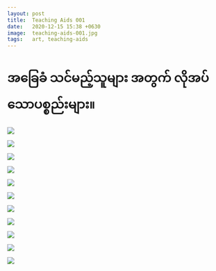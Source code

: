 ```yaml
---
layout: post
title:  Teaching Aids 001
date:   2020-12-15 15:38 +0630
image:  teaching-aids-001.jpg
tags:   art, teaching-aids
---
```

# အခြေခံ သင်မည့်သူများ အတွက် လိုအပ်သောပစ္စည်းများ။

![]({{site.baseurl}}/img/teaching-aids-001/001.jpg)

![](https://scontent-lax3-1.xx.fbcdn.net/v/t1.6435-0/s600x600/131180747_1631304140399181_7424961248573949969_n.jpg?_nc_cat=105&ccb=1-3&_nc_sid=b9115d&_nc_ohc=85oba8Yz4pMAX8ASFDp&_nc_ht=scontent-lax3-1.xx&tp=7&oh=253554ead0bf33798be52e151e21b8eb&oe=60E77F2F)

![]({{site.baseurl}}/img/teaching-aids-001/002.jpg)

![](https://scontent-lax3-2.xx.fbcdn.net/v/t1.6435-0/s600x600/131041104_1631304207065841_2370026342544758873_n.jpg?_nc_cat=100&ccb=1-3&_nc_sid=b9115d&_nc_ohc=MzipDZKMDRsAX9qgNmM&_nc_ht=scontent-lax3-2.xx&tp=7&oh=d2e691eaecc61c6b6ea8388157014ddb&oe=60E78617)

![]({{site.baseurl}}/img/teaching-aids-001/003.jpg)

![](https://scontent-lax3-2.xx.fbcdn.net/v/t1.6435-0/s600x600/131270151_1631304243732504_8940255098810186133_n.jpg?_nc_cat=111&ccb=1-3&_nc_sid=b9115d&_nc_ohc=DAHbrURjngIAX-nDWnD&_nc_ht=scontent-lax3-2.xx&tp=7&oh=41f9ac9d7d601212f4b6d715e5e27f0c&oe=60E8CC52)

![]({{site.baseurl}}/img/teaching-aids-001/004.jpg)

![](https://scontent-lax3-2.xx.fbcdn.net/v/t1.6435-0/s600x600/131010743_1631304267065835_8925841904036570462_n.jpg?_nc_cat=100&ccb=1-3&_nc_sid=b9115d&_nc_ohc=gO2DYYkpkP8AX-zNXdg&_nc_oc=AQmh8VN5L-ktrnBSNkKZWR-wciAFqZP7_WFblJcl3Z56k4MjkUhEo8A3Z5y0Q_eESgg&_nc_ht=scontent-lax3-2.xx&tp=7&oh=eb66fcedd26b0dd616e974a1828e6188&oe=60E73590)

![]({{site.baseurl}}/img/teaching-aids-001/005.jpg)

![](https://scontent-lax3-2.xx.fbcdn.net/v/t1.6435-0/s600x600/131212768_1631304310399164_2763497551317491588_n.jpg?_nc_cat=106&ccb=1-3&_nc_sid=b9115d&_nc_ohc=fNiQf7yTy7MAX_UlIet&_nc_ht=scontent-lax3-2.xx&tp=7&oh=ca26be898e385fc94f62bfb5b367f9e0&oe=60E7B95E)

![]({{site.baseurl}}/img/teaching-aids-001/006.jpg)
